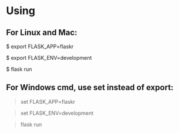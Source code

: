 # Using
## For Linux and Mac:

$ export FLASK_APP=flaskr

$ export FLASK_ENV=development

$ flask run

## For Windows cmd, use set instead of export:

> set FLASK_APP=flaskr

> set FLASK_ENV=development

> flask run

